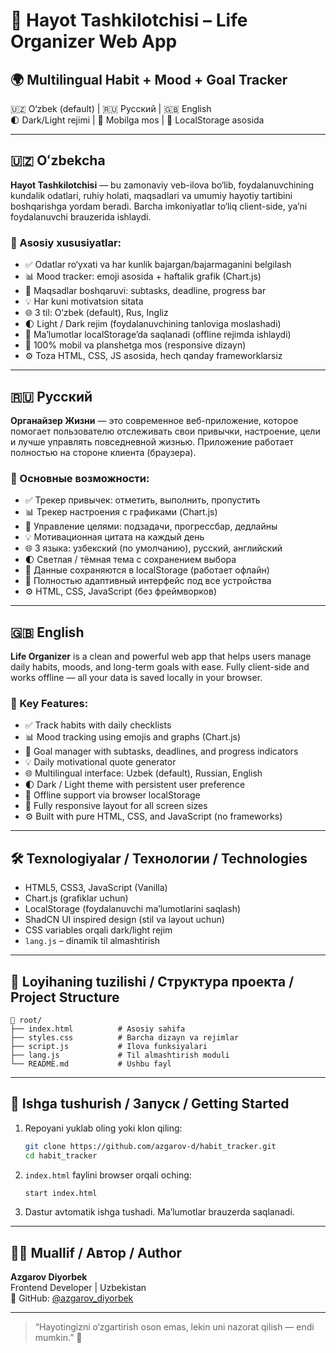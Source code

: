 # 🌟 Hayot Tashkilotchisi – Life Organizer Web App

## 🌍 Multilingual Habit + Mood + Goal Tracker
🇺🇿 O‘zbek (default) | 🇷🇺 Русский | 🇬🇧 English  
🌓 Dark/Light rejimi | 📱 Mobilga mos | 💾 LocalStorage asosida

---

## 🇺🇿 Oʻzbekcha

**Hayot Tashkilotchisi** — bu zamonaviy veb-ilova bo‘lib, foydalanuvchining kundalik odatlari, ruhiy holati, maqsadlari va umumiy hayotiy tartibini boshqarishga yordam beradi. Barcha imkoniyatlar to‘liq client-side, ya’ni foydalanuvchi brauzerida ishlaydi.

### 🔑 Asosiy xususiyatlar:
- ✅ Odatlar ro‘yxati va har kunlik bajargan/bajarmaganini belgilash
- 📊 Mood tracker: emoji asosida + haftalik grafik (Chart.js)
- 🎯 Maqsadlar boshqaruvi: subtasks, deadline, progress bar
- 💡 Har kuni motivatsion sitata
- 🌐 3 til: O‘zbek (default), Rus, Ingliz
- 🌓 Light / Dark rejim (foydalanuvchining tanloviga moslashadi)
- 💾 Ma’lumotlar localStorage’da saqlanadi (offline rejimda ishlaydi)
- 📱 100% mobil va planshetga mos (responsive dizayn)
- ⚙️ Toza HTML, CSS, JS asosida, hech qanday frameworklarsiz

---

## 🇷🇺 Русский

**Органайзер Жизни** — это современное веб-приложение, которое помогает пользователю отслеживать свои привычки, настроение, цели и лучше управлять повседневной жизнью. Приложение работает полностью на стороне клиента (браузера).

### 🔑 Основные возможности:
- ✅ Трекер привычек: отметить, выполнить, пропустить
- 📊 Трекер настроения с графиками (Chart.js)
- 🎯 Управление целями: подзадачи, прогрессбар, дедлайны
- 💡 Мотивационная цитата на каждый день
- 🌐 3 языка: узбекский (по умолчанию), русский, английский
- 🌓 Светлая / тёмная тема с сохранением выбора
- 💾 Данные сохраняются в localStorage (работает офлайн)
- 📱 Полностью адаптивный интерфейс под все устройства
- ⚙️ HTML, CSS, JavaScript (без фреймворков)

---

## 🇬🇧 English

**Life Organizer** is a clean and powerful web app that helps users manage daily habits, moods, and long-term goals with ease. Fully client-side and works offline — all your data is saved locally in your browser.

### 🔑 Key Features:
- ✅ Track habits with daily checklists
- 📊 Mood tracking using emojis and graphs (Chart.js)
- 🎯 Goal manager with subtasks, deadlines, and progress indicators
- 💡 Daily motivational quote generator
- 🌐 Multilingual interface: Uzbek (default), Russian, English
- 🌓 Dark / Light theme with persistent user preference
- 💾 Offline support via browser localStorage
- 📱 Fully responsive layout for all screen sizes
- ⚙️ Built with pure HTML, CSS, and JavaScript (no frameworks)

---

## 🛠 Texnologiyalar / Технологии / Technologies

- HTML5, CSS3, JavaScript (Vanilla)
- Chart.js (grafiklar uchun)
- LocalStorage (foydalanuvchi ma’lumotlarini saqlash)
- ShadCN UI inspired design (stil va layout uchun)
- CSS variables orqali dark/light rejim
- `lang.js` – dinamik til almashtirish

---

## 📁 Loyihaning tuzilishi / Структура проекта / Project Structure

```
📁 root/
├── index.html          # Asosiy sahifa
├── styles.css          # Barcha dizayn va rejimlar
├── script.js           # Ilova funksiyalari
├── lang.js             # Til almashtirish moduli
└── README.md           # Ushbu fayl
```

---

## 🚀 Ishga tushurish / Запуск / Getting Started

1. Repoyani yuklab oling yoki klon qiling:
   ```bash
   git clone https://github.com/azgarov-d/habit_tracker.git
   cd habit_tracker
   ```

2. `index.html` faylini browser orqali oching:
   ```bash
   start index.html
   ```

3. Dastur avtomatik ishga tushadi. Ma’lumotlar brauzerda saqlanadi.

---


## 👨‍💻 Muallif / Автор / Author

**Azgarov Diyorbek**  
Frontend Developer | Uzbekistan  
🔗 GitHub: [@azgarov_diyorbek](https://github.com/azgarov-d)  


---

> “Hayotingizni o‘zgartirish oson emas, lekin uni nazorat qilish — endi mumkin.” 🌱


